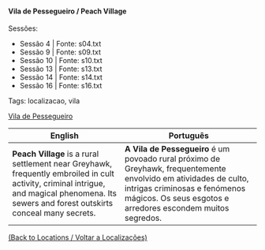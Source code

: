 
#### Vila de Pessegueiro / Peach Village

Sessões:  
- Sessão 4 | Fonte: s04.txt  
- Sessão 9 | Fonte: s09.txt  
- Sessão 10 | Fonte: s10.txt  
- Sessão 13 | Fonte: s13.txt  
- Sessão 14 | Fonte: s14.txt  
- Sessão 16 | Fonte: s16.txt  

Tags: localizacao, vila

[Vila de Pessegueiro](vila_de_pessegueiro.png)

| English | Português |
|---------|-----------|
| **Peach Village** is a rural settlement near Greyhawk, frequently embroiled in cult activity, criminal intrigue, and magical phenomena. Its sewers and forest outskirts conceal many secrets. | **A Vila de Pessegueiro** é um povoado rural próximo de Greyhawk, frequentemente envolvido em atividades de culto, intrigas criminosas e fenómenos mágicos. Os seus esgotos e arredores escondem muitos segredos. |

[(Back to Locations / Voltar a Localizações)](localizacoes.md)

